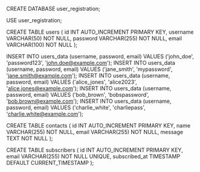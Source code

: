 CREATE DATABASE user_registration;

USE user_registration;

CREATE TABLE users (
    id INT AUTO_INCREMENT PRIMARY KEY,
    username VARCHAR(50) NOT NULL,
    password VARCHAR(255) NOT NULL,
    email VARCHAR(100) NOT NULL
);

INSERT INTO users_data (username, password, email) VALUES ('john_doe', 'password123', 'john.doe@example.com');
INSERT INTO users_data (username, password, email) VALUES ('jane_smith', 'mypassword', 'jane.smith@example.com');
INSERT INTO users_data (username, password, email) VALUES ('alice_jones', 'alice2023', 'alice.jones@example.com');
INSERT INTO users_data (username, password, email) VALUES ('bob_brown', 'bobspassword', 'bob.brown@example.com');
INSERT INTO users_data (username, password, email) VALUES ('charlie_white', 'charliepass', 'charlie.white@example.com');


CREATE TABLE contacts (
    id INT AUTO_INCREMENT PRIMARY KEY,
    name VARCHAR(255) NOT NULL,
    email VARCHAR(255) NOT NULL,
    message TEXT NOT NULL
);


CREATE TABLE subscribers (
    id INT AUTO_INCREMENT PRIMARY KEY,
    email VARCHAR(255) NOT NULL UNIQUE,
    subscribed_at TIMESTAMP DEFAULT CURRENT_TIMESTAMP
);

